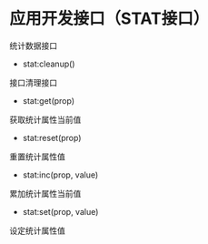 # 应用开发接口（STAT接口）

统计数据接口

* stat:cleanup\(\)

接口清理接口

* stat:get\(prop\)

获取统计属性当前值

* stat:reset\(prop\)

重置统计属性值

* stat:inc\(prop, value\)

累加统计属性当前值

* stat:set\(prop, value\)

设定统计属性值

